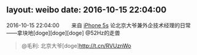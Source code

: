 layout: weibo
date: 2016-10-15 22:04:00
---
2016-10-15 22:04:00  &nbsp;&nbsp;&nbsp;&nbsp;&nbsp;&nbsp; 来自 <a href="sinaweibo://customweibosource" rel="nofollow">iPhone 5s</a>
论北京大爷兼外企技术经理的日常——拿块地[doge][doge][doge] @52Hz的走兽
>  @毛利: 北京大爷[doge]http://t.cn/RVUznWo ​​​

